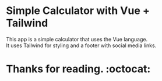 # Simple Calculator with Vue + Tailwind
This app is a simple calculator that uses the Vue language.<br>
It uses Tailwind for styling and a footer with social media links.<br>
# Thanks for reading. :octocat:

